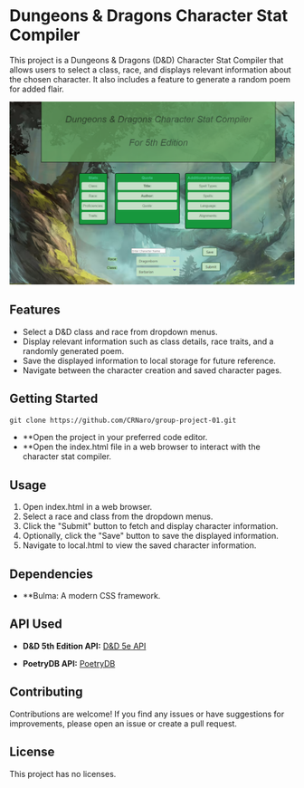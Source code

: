 # Dungeons & Dragons Character Stat Compiler

This project is a Dungeons & Dragons (D&D) Character Stat Compiler that allows users to select a class, race, and displays relevant information about the chosen character. It also includes a feature to generate a random poem for added flair.

![D&D Stat Compiler Screenshot](./assets/images/Demo.png)


## Features

- Select a D&D class and race from dropdown menus.
- Display relevant information such as class details, race traits, and a randomly generated poem.
- Save the displayed information to local storage for future reference.
- Navigate between the character creation and saved character pages.


## Getting Started

    git clone https://github.com/CRNaro/group-project-01.git

- **Open the project in your preferred code editor.
- **Open the index.html file in a web browser to interact with the character stat compiler.


## Usage
1. Open index.html in a web browser.
2. Select a race and class from the dropdown menus.
3. Click the "Submit" button to fetch and display character information.
4. Optionally, click the "Save" button to save the displayed information.
5. Navigate to local.html to view the saved character information.


## Dependencies
- **Bulma: A modern CSS framework.


## API Used

- **D&D 5th Edition API:** [D&D 5e API](https://www.dnd5eapi.co/docs/#overview)

- **PoetryDB API:** [PoetryDB](https://github.com/thundercomb/poetrydb/tree/master)

## Contributing
Contributions are welcome! If you find any issues or have suggestions for improvements, please open an issue or create a pull request.


## License
This project has no licenses.
